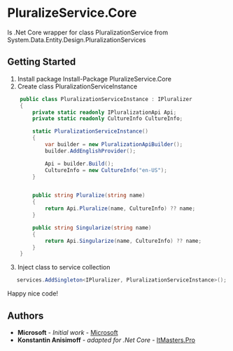 # PluralizeService.Core

Is .Net Core wrapper for class PluralizationService from System.Data.Entity.Design.PluralizationServices

## Getting Started

1. Install package Install-Package PluralizeService.Core
2. Create class PluralizationServiceInstance
```csharp
    public class PluralizationServiceInstance : IPluralizer
    {
        private static readonly IPluralizationApi Api;
        private static readonly CultureInfo CultureInfo;

        static PluralizationServiceInstance()
        {
            var builder = new PluralizationApiBuilder();
            builder.AddEnglishProvider();

            Api = builder.Build();
            CultureInfo = new CultureInfo("en-US");
        }


        public string Pluralize(string name)
        {
            return Api.Pluralize(name, CultureInfo) ?? name;
        }

        public string Singularize(string name)
        {
            return Api.Singularize(name, CultureInfo) ?? name;
        }
    }
```
3. Inject class to service collection
```csharp
   services.AddSingleton<IPluralizer, PluralizationServiceInstance>();
```
Happy nice code!

## Authors

* **Microsoft** - *Initial work* - [Microsoft](https://msdn.microsoft.com/en-us/library/system.data.entity.design.pluralizationservices.pluralizationservice.aspx)
* **Konstantin Anisimoff** - *adapted for .Net Core* - [ItMasters.Pro](https://github.com/itmasterspro)


